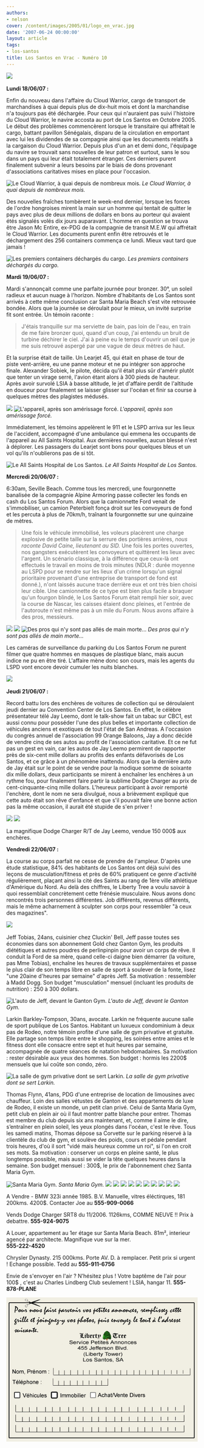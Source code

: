 ```yaml
---
authors:
- nelson
cover: /content/images/2005/01/logo_en_vrac.jpg
date: '2007-06-24 00:00:00'
layout: article
tags:
- los-santos
title: Los Santos en Vrac - Numéro 10
---
```



![](/content/images/2005/01/lcenvracnew10vh2.jpg)

**Lundi 18/06/07 :**

Enfin du nouveau dans l'affaire du Cloud Warrior, cargo de transport de marchandises à quai depuis plus de dix-huit mois et dont la marchandise n'a toujours pas été déchargée. Pour ceux qui n'auraient pas suivi l'histoire du Cloud Warrior, le navire accosta au port de Los Santos en Octobre 2005. Le début des problèmes commencèrent lorsque le transitaire qui affrétait le cargo, battant pavillon Sénégalais, disparu de la circulation en emportant avec lui les dividendes de sa compagnie ainsi que les documents relatifs à la cargaison du Cloud Warrior. Depuis plus d'un an et demi donc, l'équipage du navire se trouvait sans nouvelles de leur patron et surtout, sans le sou dans un pays qui leur était totalement étranger. Ces derniers purent finalement subvenir a leurs besoins par le biais de dons provenant d'associations caritatives mises en place pour l'occasion.

![Le Cloud Warrior, à quai depuis de nombreux mois.](/content/images/2005/01/grosporc.jpg)
_Le Cloud Warrior, à quai depuis de nombreux mois._

Des nouvelles fraîches tombèrent le week-end dernier, lorsque les forces de l'ordre hongroises mirent la main sur un homme qui tentait de quitter le pays avec plus de deux millions de dollars en bons au porteur qui avaient étés signalés volés dix jours auparavant. L'homme en question se trouva être Jason Mc Entire, ex-PDG de la compagnie de transit M.E.W qui affrétait le Cloud Warrior. Les documents purent enfin être retrouvés et le déchargement des 256 containers commença ce lundi. Mieux vaut tard que jamais !

![Les premiers containers déchargés du cargo.](/content/images/2005/01/grosporc2.jpg)
_Les premiers containers déchargés du cargo._

**Mardi 19/06/07 :**

Mardi s'annonçait comme une parfaite journée pour bronzer. 30°, un soleil radieux et aucun nuage à l'horizon. Nombre d'habitants de Los Santos sont arrivés à cette même conclusion car Santa Maria Beach s'est vite retrouvée bondée. Alors que la journée se déroulait pour le mieux, un invité surprise fit sont entrée. Un témoin raconte :

> J'étais tranquille sur ma serviette de bain, pas loin de l'eau, en train de me faire bronzer quoi, quand d'un coup, j'ai entendu un bruit de turbine déchirer le ciel. J'ai à peine eu le temps d'ouvrir un œil que je me suis retrouvé aspergé par une vague de deux mètres de haut.

Et la surprise était de taille. Un Learjet 45, qui était en phase de tour de piste vent-arrière, eu une panne moteur et ne pu intégrer son approche finale. Alexander Sobiek, le pilote, décida qu'il était plus sûr d'amérir plutôt que tenter un virage serré, l'avion étant alors à 300 pieds de hauteur.  
Après avoir survolé LSIA à basse altitude, le jet d'affaire perdit de l'altitude en douceur pour finalement se laisser glisser sur l'océan et finir sa course à quelques mètres des plagistes médusés.

![](/content/images/2005/01/beachplane.jpg)
![L'appareil, après son amérissage forcé.](/content/images/2005/01/beachplane2.jpg)
_L'appareil, après son amérissage forcé._

Immédiatement, les témoins appelèrent le 911 et le LSPD arriva sur les lieux de l'accident, accompagné d'une ambulance qui emmena les occupants de l'appareil au All Saints Hospital. Aux dernières nouvelles, aucun blessé n'est à déplorer. Les passagers du Learjet sont bons pour quelques bleus et un vol qu'ils n'oublierons pas de si tôt.

![Le All Saints Hospital de Los Santos.](/content/images/2005/01/allsaintshost.jpg)
_Le All Saints Hospital de Los Santos._

**Mercredi 20/06/07 :**

6:30am, Seville Beach. Comme tous les mercredi, une fourgonnette banalisée de la compagnie Alpine Armoring passe collecter les fonds en cash du Los Santos Forum. Alors que la camionnette Ford venait de s'immobiliser, un camion Peterbielt fonça droit sur les convoyeurs de fond et les percuta à plus de 70km/h, traînant la fourgonnette sur une quinzaine de mètres.

> Une fois le véhicule immobilisé, les voleurs placèrent une charge explosive de petite taille sur la serrure des portières arrières, _nous raconte David Caine, lieutenant au SID._ Une fois les portes ouvertes, nos gangsters exécutèrent les convoyeurs et quittèrent les lieux avec l'argent. Un scénario classique, à la différence que ceux-là ont effectués le travail en moins de trois minutes (NDLR : durée moyenne au LSPD pour se rendre sur les lieux d'un crime lorsqu'un signal prioritaire provenant d'une entreprise de transport de fond est donné.), n'ont laissés aucune trace derrière eux et ont très bien choisi leur cible. Une camionnette de ce type est bien plus facile a braquer qu'un fourgon blindé, le Los Santos Forum était rempli hier soir, avec la course de Nascar, les caisses étaient donc pleines, et l'entrée de l'autoroute n'est même pas à un mile du Forum. Nous avons affaire à des pros, messieurs.

![](/content/images/2005/01/crashforum.jpg)
![](/content/images/2005/01/crashforum2.jpg)
![Des pros qui n'y sont pas allés de main morte...](/content/images/2005/01/crashforum3.jpg)
_Des pros qui n'y sont pas allés de main morte..._

Les caméras de surveillance du parking du Los Santos Forum ne purent filmer que quatre hommes en masques de plastique blanc, mais aucun indice ne pu en être tiré. L'affaire mène donc son cours, mais les agents du LSPD vont encore devoir cumuler les nuits blanches.

![](/content/images/2005/01/setid8685.png)

**Jeudi 21/06/07 :**

Record battu lors des enchères de voitures de collection qui se déroulaient jeudi dernier au Convention Center de Los Santos. En effet, le célèbre présentateur télé Jay Leemo, dont le talk-show fait un tabac sur CBC1, est aussi connu pour posséder l'une des plus belles et importante collection de véhicules anciens et exotiques de tout l'état de San Andreas. A l'occasion du congrès annuel de l'association 99 Orange Baloons, Jay a donc décidé de vendre cinq de ses autos au profit de l'association caritative. Et ce ne fut pas un gest en vain, car les autos de Jay Leemo permirent de rapporter près de six-cent mille dollars au profits des enfants défavorisés de Los Santos, et ce grâce à un phénomène inattendu. Alors que la dernière auto de Jay était sur le point de se vendre pour la modique somme de soixante dix mille dollars, deux participants se mirent à enchaîner les enchères à un rythme fou, pour finalement faire partir la sublime Dodge Charger au prix de cent-cinquante-cinq mille dollars. L'heureux participant à avoir remporté l'enchère, dont le nom ne sera divulgué, nous a brièvement expliqué que cette auto était son rêve d'enfance et que s'il pouvait faire une bonne action pas la même occasion, il aurait été stupide de s'en priver !

![](/content/images/2005/01/charger1.jpg)
![](/content/images/2005/01/charger2.jpg)

La magnifique Dodge Charger R/T de Jay Leemo, vendue 150 000$ aux enchères.

**Vendredi 22/06/07 :**

La course au corps parfait ne cesse de prendre de l'ampleur. D'après une étude statistique, 84% des habitants de Los Santos ont déjà suivi des leçons de musculation/fitness et près de 60% pratiquent ce genre d'activité régulièrement, plaçant ainsi la cité des Saints au rang de 1ère ville athlétique d'Amérique du Nord. Au delà des chiffres, le Liberty Tree a voulu savoir à quoi ressemblait concrètement cette frénésie musculaire. Nous avons donc rencontrés trois personnes différentes. Job différents, revenus différents, mais le même acharnement à sculpter son corps pour ressembler "à ceux des magazines".

![](/content/images/2005/01/gym078.jpg)

Jeff Tobias, 24ans, cuisinier chez Cluckin' Bell, Jeff passe toutes ses économies dans son abonnement Gold chez Ganton Gym, les produits diététiques et autres poudres de perlinpinpin pour avoir un corps de rêve. Il conduit la Ford de sa mère, quand celle-ci daigne bien démarrer (la voiture, pas Mme Tobias), enchaîne les heures de travaux supplémentaires et passe le plus clair de son temps libre en salle de sport à soulever de la fonte, lisez "une 20aine d'heures par semaine" d'après Jeff. Sa motivation : ressembler à Madd Dogg. Son budget "musculation" mensuel (incluant les produits de nutrition) : 250 à 300 dollars.

![L'auto de Jeff, devant le Ganton Gym.](/content/images/2005/01/gym071.jpg)
_L'auto de Jeff, devant le Ganton Gym._[](/content/images/2005/01/gym076.jpg)

Larkin Barkley-Tompson, 30ans, avocate. Larkin ne fréquente aucune salle de sport publique de Los Santos. Habitant un luxueux condominium à deux pas de Rodeo, notre témoin profite d'une salle de gym privative et gratuite. Elle partage son temps libre entre le shopping, les soirées entre amies et le fitness dont elle consacre entre sept et huit heures par semaine, accompagnée de quatre séances de natation hebdomadaires. Sa motivation : rester désirable aux yeux des hommes. Son budget : hormis les 2200$ mensuels que lui coûte son condo, zéro.

![La salle de gym privative dont se sert Larkin.](/content/images/2005/01/gym077.jpg)
_La salle de gym privative dont se sert Larkin._[](/content/images/2005/01/gym074.jpg)

Thomas Flynn, 41ans, PDG d'une entreprise de location de limousines avec chauffeur. Loin des salles vétustes de Ganton et des appartements de luxe de Rodeo, il existe un monde, un petit clan privé. Celui de Santa Maria Gym, petit club en plein air où il faut montrer patte blanche pour entrer. Thomas est membre du club depuis six ans maintenant, et, comme il aime le dire, s’entraîner en plein soleil, les yeux plongés dans l'océan, c'est le rêve. Tous les samedi matins, Thomas dépose sa Corvette sur le parking réservé à la clientèle du club de gym, et soulève des poids, cours et pédale pendant trois heures, d'où il sort "vidé mais heureux comme un roi", si l'on en croit ses mots. Sa motivation : conserver un corps en pleine santé, le plus longtemps possible, mais aussi se vider la tête quelques heures dans la semaine. Son budget mensuel : 300$, le prix de l'abonnement chez Santa Maria Gym.

![Santa Maria Gym.](/content/images/2005/01/gym073.jpg)
_Santa Maria Gym._[](/content/images/2005/01/pannonces2.jpg)
![](/content/images/2005/01/E3O.jpg)
![](/content/images/2005/01/E30int.jpg)
![](/content/images/2005/01/charger3.jpg)
![](/content/images/2005/01/charger4.jpg)
![](/content/images/2005/01/appartbeach.jpg)
![](/content/images/2005/01/appartbeach2.jpg)
![](/content/images/2005/01/dynasty.jpg)
![](/content/images/2005/01/dynasty2.jpg)
![](/content/images/2005/01/cessna.jpg)
![](/content/images/2005/01/maul.jpg)

A Vendre - BMW 323i année 1985. B.V. Manuelle, vitres éléctirques, 181 200kms. 4200$. Contacter Joe au **555-909-0066**

Vends Dodge Charger SRT8 du 11/2006. 1126kms, COMME NEUVE !! Prix à debattre. **555-924-9075**

A Louer, appartement au 1er étage sur Santa Maria Beach. 81m², interieur agencé par architecte. Magnifique vue sur la mer.  
**555-222-4520**

Chrysler Dynasty. 215 000kms. Porte AV. D. à remplacer. Petit prix si urgent ! Echange possible. Tedd au **555-911-6756**

Envie de s'envoyer en l'air ? N’hésitez plus ! Votre baptême de l'air pour 100$ , c'est au Charles Lindberg Club seulement ! LSIA, hangar 11. **555-878-PLANE**

![](/content/images/2005/01/grilleannonce.jpg)